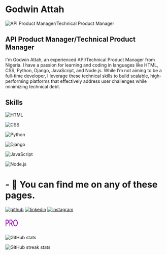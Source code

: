 # Godwin Attah
![API Product Manager/Technical Product Manager](https://media.licdn.com/dms/image/v2/D4D16AQGoUdEjoPvt8A/profile-displaybackgroundimage-shrink_350_1400/profile-displaybackgroundimage-shrink_350_1400/0/1725722416149?e=1730937600&v=beta&t=0JtidzB5wewnw58zPXAQjF1NeMOPIOPry94hdENKhF4)

## API Product Manager/Technical Product Manager

I'm Godwin Attah, an experienced API/Technical Product Manager from Nigeria. I have a passion for learning and coding in languages like HTML, CSS, Python, Django, JavaScript, and Node.js. While I’m not aiming to be a full-time developer, I leverage these technical skills to build scalable, high-performing platforms that effectively address user challenges while minimizing technical debt. 

## Skills

![HTML](https://img.shields.io/badge/-HTML5-E34F26?style=flat-square&logo=html5&logoColor=white)

![CSS](https://img.shields.io/badge/-CSS3-1572B6?style=flat-square&logo=css3)

![Python](https://img.shields.io/badge/-Python-3776AB?style=flat-square&logo=python&logoColor=white)

![Django](https://img.shields.io/badge/-Django-092E20?style=flat-square&logo=django&logoColor=white)

![JavaScript](https://img.shields.io/badge/-JavaScript-F7DF1E?style=flat-square&logo=javascript&logoColor=black)

![Node.js](https://img.shields.io/badge/-Node.js-339933?style=flat-square&logo=node.js&logoColor=white)
 


# - 🔭 You can find me on any of these pages. 



[<img src='https://cdn.jsdelivr.net/npm/simple-icons@3.0.1/icons/github.svg' alt='github' height='40'>](https://github.com/GodwinAttah)  [<img src='https://cdn.jsdelivr.net/npm/simple-icons@3.0.1/icons/linkedin.svg' alt='linkedin' height='40'>](https://www.linkedin.com/in/www.linkedin.com/in/godwinattahpmp/)  [<img src='https://cdn.jsdelivr.net/npm/simple-icons@3.0.1/icons/instagram.svg' alt='instagram' height='40'>](https://www.instagram.com/@godyattah/)  

<a href='https://github.com/pricing'><img src='https://raw.githubusercontent.com/acervenky/animated-github-badges/master/assets/pro.gif' width='40' height='40'></a> 

![GitHub stats](https://github-readme-stats.vercel.app/api?username=GodwinAttah&show_icons=true)  

![GitHub streak stats](https://streak-stats.demolab.com/?user=GodwinAttah)  


